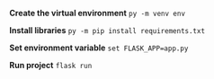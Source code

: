 **Create the virtual environment**
`py -m venv env`

**Install libraries**
`py -m pip install requirements.txt`

**Set environment variable**
`set FLASK_APP=app.py`

**Run project**
`flask run`